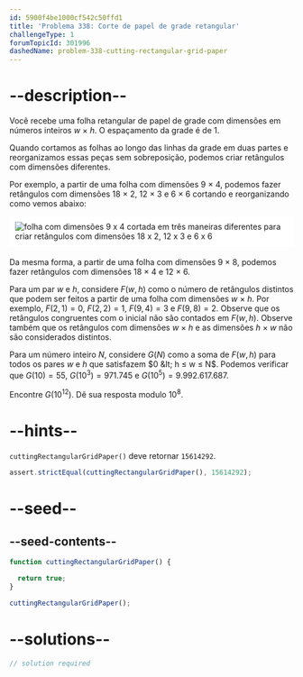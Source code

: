 ```yaml
---
id: 5900f4be1000cf542c50ffd1
title: 'Problema 338: Corte de papel de grade retangular'
challengeType: 1
forumTopicId: 301996
dashedName: problem-338-cutting-rectangular-grid-paper
---
```


# --description--

Você recebe uma folha retangular de papel de grade com dimensões em números inteiros $w$ × $h$. O espaçamento da grade é de 1.

Quando cortamos as folhas ao longo das linhas da grade em duas partes e reorganizamos essas peças sem sobreposição, podemos criar retângulos com dimensões diferentes.

Por exemplo, a partir de uma folha com dimensões 9 × 4, podemos fazer retângulos com dimensões 18 × 2, 12 × 3 e 6 × 6 cortando e reorganizando como vemos abaixo:

<img alt="folha com dimensões 9 x 4 cortada em três maneiras diferentes para criar retângulos com dimensões 18 x 2, 12 x 3 e 6 x 6" src="https://cdn.freecodecamp.org/curriculum/project-euler/cutting-rectangular-grid-paper.gif" style="background-color: white; padding: 10px; display: block; margin-right: auto; margin-left: auto; margin-bottom: 1.2rem;" />

Da mesma forma, a partir de uma folha com dimensões 9 × 8, podemos fazer retângulos com dimensões 18 × 4 e 12 × 6.

Para um par $w$ e $h$, considere $F(w, h)$ como o número de retângulos distintos que podem ser feitos a partir de uma folha com dimensões $w$ × $h$. Por exemplo, $F(2, 1) = 0$, $F(2, 2) = 1$, $F(9, 4) = 3$ e $F(9, 8) = 2$. Observe que os retângulos congruentes com o inicial não são contados em $F(w, h)$. Observe também que os retângulos com dimensões $w$ × $h$ e as dimensões $h$ × $w$ não são considerados distintos.

Para um número inteiro $N$, considere $G(N)$ como a soma de $F(w, h)$ para todos os pares $w$ e $h$ que satisfazem $0 &lt; h ≤ w ≤ N$. Podemos verificar que $G(10) = 55$, $G({10}^3) = 971.745$ e $G({10}^5) = 9.992.617.687$.

Encontre $G({10}^{12})$. Dê sua resposta modulo ${10}^8$.

# --hints--

`cuttingRectangularGridPaper()` deve retornar `15614292`.

```js
assert.strictEqual(cuttingRectangularGridPaper(), 15614292);
```

# --seed--

## --seed-contents--

```js
function cuttingRectangularGridPaper() {

  return true;
}

cuttingRectangularGridPaper();
```

# --solutions--

```js
// solution required
```
